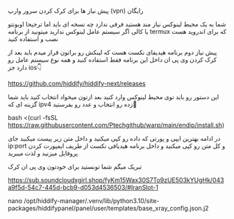 پیش نیاز ها برای کرک کردن سرور وارپ (vpn) رایگان

شما به یک محیط لینوکس نیاز مند هستید فرقی ندارد چه نسخه ای باید اما ترجیحا اوبونتو یا کالی 
اگر سیستم عامل لینوکس ندارید میتونید از برنامه termux که برای اندروید هست نصب و استفاده کنید

پیش نیاز دوم برنامه هیدیفای نکست هست که لینکش رو براتون قراز میدم باید بعد از کرک کردن وی پی ان داخل این برنامه فقط استفاده کنید و همه نوع سیستم عامل رو دارد جز ios👇

https://github.com/hiddify/hiddify-next/releases

این دستور رو باید توی محیط لینوکس وارد کنید بعد ازتون میخواد انتخاب کنید باید شما گزینه ای که ipv4 زده رو انتخاب و عدد رو بفرستید🦅

bash <(curl -fsSL https://raw.githubusercontent.com/Ptechgithub/warp/main/endip/install.sh)

در ادامه بهترین ایپی و پورتی که داده رو کپی میکنید و داخل متن زیر پیست میکنید جای ip:port و کل متن رو کپی میکنید و داخل برنامه هیدیافی نکست از طریف ایمپورت کردن پروفایل میزنید و لذت میبرید

تبریک میگم شما تونستید برای خودتون وی پی ان کرک 


https://sub.soundcloudxgirl.shop/fyKm15Wax30S7To9zUE503kYUgHk/043a9f5d-54c7-445d-bcb9-d053d4536503/#IranSlot-1



nano /opt/hiddify-manager/.venv/lib/python3.10/site-packages/hiddifypanel/panel/user/templates/base_xray_config.json.j2